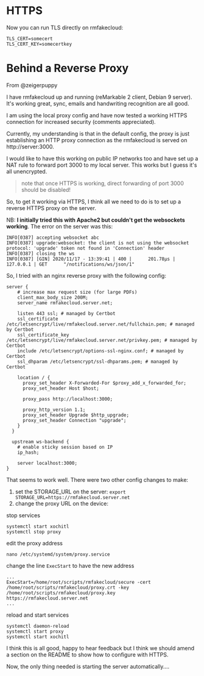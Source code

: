 # HTTPS
Now you can run TLS directly on rmfakecloud:
```
TLS_CERT=somecert
TLS_CERT_KEY=somecertkey
```


# Behind a Reverse Proxy
From @zeigerpuppy

I have rmfakecloud up and running (reMarkable 2 client, Debian 9 server).  It's working great, sync, emails and handwriting recognition are all good.

I am using the local proxy config and have now tested a working HTTPS connection for increased security (comments appreciated).

Currently, my understanding is that in the default config, the proxy is just establishing an HTTP proxy connection as the rmfakecloud is served on http://server:3000.

I would like to have this working on public IP networks too and have set up a NAT rule to forward port 3000 to my local server.  This works but I guess it's all unencrypted.

> note that once HTTPS is working, direct forwarding of port 3000 should be disabled!

So, to get it working via HTTPS, I think all we need to do is to set up a reverse HTTPS proxy on the server.

NB: **I initially tried this with Apache2 but couldn't get the websockets working**.  The error on the server was this:

```
INFO[0387] accepting websocket abc
INFO[0387] upgrade:websocket: the client is not using the websocket protocol: 'upgrade' token not found in 'Connection' header
INFO[0387] closing the ws
INFO[0387] [GIN] 2020/11/17 - 13:39:41 | 400 |      201.78µs |       127.0.0.1 | GET      "/notifications/ws/json/1"
```

So, I tried with an nginx reverse proxy with the following config:

```
server {
    # increase max request size (for large PDFs)
    client_max_body_size 200M;
    server_name rmfakecloud.server.net;

    listen 443 ssl; # managed by Certbot
    ssl_certificate /etc/letsencrypt/live/rmfakecloud.server.net/fullchain.pem; # managed by Certbot
    ssl_certificate_key /etc/letsencrypt/live/rmfakecloud.server.net/privkey.pem; # managed by Certbot
    include /etc/letsencrypt/options-ssl-nginx.conf; # managed by Certbot
    ssl_dhparam /etc/letsencrypt/ssl-dhparams.pem; # managed by Certbot

    location / {
      proxy_set_header X-Forwarded-For $proxy_add_x_forwarded_for;
      proxy_set_header Host $host;

      proxy_pass http://localhost:3000;

      proxy_http_version 1.1;
      proxy_set_header Upgrade $http_upgrade;
      proxy_set_header Connection "upgrade";
    }
  }

  upstream ws-backend {
    # enable sticky session based on IP
    ip_hash;

    server localhost:3000;
}

```

That seems to work well.
There were two other config changes to make:

1. set the STORAGE_URL on the server: `export STORAGE_URL=https://rmfakecloud.server.net`
2. change the proxy URL on the device: 

stop services
```
systemctl start xochitl
systemctl stop proxy 
```

edit the proxy address
```
nano /etc/systemd/system/proxy.service
```

change the line `ExecStart` to have the new address
```
...
ExecStart=/home/root/scripts/rmfakecloud/secure -cert /home/root/scripts/rmfakecloud/proxy.crt -key /home/root/scripts/rmfakecloud/proxy.key https://rmfakecloud.server.net
...
``` 

reload and start services

```
systemctl daemon-reload
systemctl start proxy
systemctl start xochitl
```

I think this is all good, happy to hear feedback but I think we should amend a section on the README to show how to configure with HTTPS.

Now, the only thing needed is starting the server automatically....



